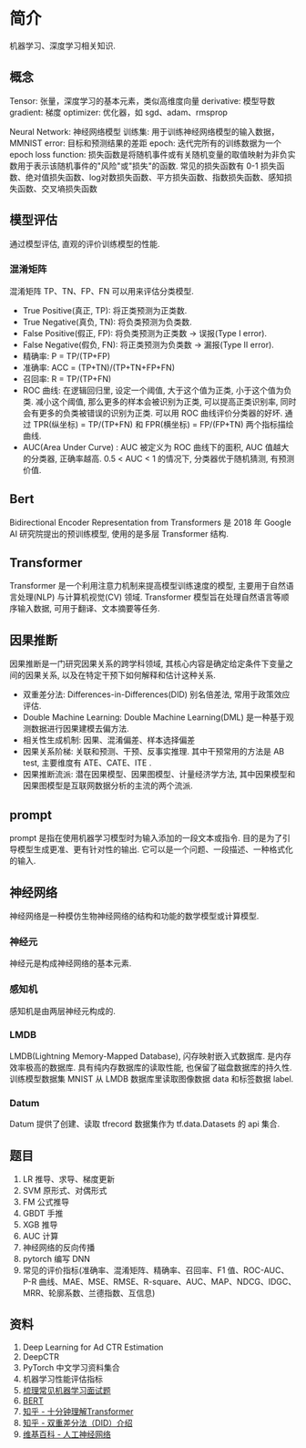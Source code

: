 # 简介
机器学习、深度学习相关知识.

## 概念
Tensor: 张量，深度学习的基本元素，类似高维度向量
derivative: 模型导数
gradient: 梯度
optimizer: 优化器，如 sgd、adam、rmsprop

Neural Network: 神经网络模型
训练集: 用于训练神经网络模型的输入数据，MMNIST
error: 目标和预测结果的差距
epoch: 迭代完所有的训练数据为一个 epoch
loss function: 损失函数是将随机事件或有关随机变量的取值映射为非负实数用于表示该随机事件的"风险"或"损失"的函数. 常见的损失函数有 0-1 损失函数、绝对值损失函数、log对数损失函数、平方损失函数、指数损失函数、感知损失函数、交叉墒损失函数

## 模型评估
通过模型评估, 直观的评价训练模型的性能.
### 混淆矩阵
混淆矩阵 TP、TN、FP、FN 可以用来评估分类模型.
- True Positive(真正, TP): 将正类预测为正类数.
- True Negative(真负, TN): 将负类预测为负类数.
- False Positive(假正, FP): 将负类预测为正类数 → 误报(Type I error).
- False Negative(假负, FN): 将正类预测为负类数 → 漏报(Type II error).
- 精确率: P = TP/(TP+FP)
- 准确率: ACC = (TP+TN)/(TP+TN+FP+FN)
- 召回率: R = TP/(TP+FN)
- ROC 曲线: 在逻辑回归里, 设定一个阈值, 大于这个值为正类, 小于这个值为负类. 减小这个阈值, 那么更多的样本会被识别为正类, 可以提高正类识别率, 同时会有更多的负类被错误的识别为正类. 可以用 ROC 曲线评价分类器的好坏. 通过 TPR(纵坐标) = TP/(TP+FN) 和 FPR(横坐标) = FP/(FP+TN) 两个指标描绘曲线.
- AUC(Area Under Curve) : AUC 被定义为 ROC 曲线下的面积, AUC 值越大的分类器, 正确率越高. 0.5 < AUC < 1 的情况下, 分类器优于随机猜测, 有预测价值.

## Bert
Bidirectional Encoder Representation from Transformers 是 2018 年 Google AI 研究院提出的预训练模型, 使用的是多层 Transformer 结构. 

## Transformer
Transformer 是一个利用注意力机制来提高模型训练速度的模型, 主要用于自然语言处理(NLP) 与计算机视觉(CV) 领域. Transformer 模型旨在处理自然语言等顺序输入数据, 可用于翻译、文本摘要等任务.

## 因果推断
因果推断是一门研究因果关系的跨学科领域, 其核心内容是确定给定条件下变量之间的因果关系, 以及在特定干预下如何解释和估计这种关系.
+ 双重差分法: Differences-in-Differences(DID) 别名倍差法, 常用于政策效应评估.
+ Double Machine Learning: Double Machine Learning(DML) 是一种基于观测数据进行因果建模去偏方法.
+ 相关性生成机制: 因果、混淆偏差、样本选择偏差
+ 因果关系阶梯: 关联和预测、干预、反事实推理. 其中干预常用的方法是 AB test, 主要维度有 ATE、CATE、ITE .
+ 因果推断流派: 潜在因果模型、因果图模型、计量经济学方法, 其中因果模型和因果图模型是互联网数据分析的主流的两个流派.

## prompt 
prompt 是指在使用机器学习模型时为输入添加的一段文本或指令. 目的是为了引导模型生成更准、更有针对性的输出. 它可以是一个问题、一段描述、一种格式化的输入.

## 神经网络
神经网络是一种模仿生物神经网络的结构和功能的数学模型或计算模型.
### 神经元
神经元是构成神经网络的基本元素.
### 感知机
感知机是由两层神经元构成的.

### LMDB
LMDB(Lightning Memory-Mapped Database), 闪存映射嵌入式数据库. 是内存效率极高的数据库. 具有纯内存数据库的读取性能, 也保留了磁盘数据库的持久性. 训练模型数据集 MNIST 从 LMDB 数据库里读取图像数据 data 和标签数据 label.

### Datum
Datum 提供了创建、读取 tfrecord 数据集作为 tf.data.Datasets 的 api 集合.

## 题目
1. LR 推导、求导、梯度更新
2. SVM 原形式、对偶形式
3. FM 公式推导
4. GBDT 手推
5. XGB 推导
6. AUC 计算
7. 神经网络的反向传播
8. pytorch 编写 DNN
9. 常见的评价指标(准确率、混淆矩阵、精确率、召回率、F1 值、ROC-AUC、P-R 曲线、MAE、MSE、RMSE、R-square、AUC、MAP、NDCG、IDGC、MRR、轮廓系数、兰德指数、互信息)

## 资料
1. <a src="https://github.com/wnzhang/deep-ctr">Deep Learning for Ad CTR Estimation</a>
2. <a src="https://github.com/shenweichen/DeepCTR/">DeepCTR</a>
3. <a src="https://github.com/INTERMT/Awesome-PyTorch-Chinese">PyTorch 中文学习资料集合</a>
4. <a src="http://charleshm.github.io/2016/03/Model-Performance/">机器学习性能评估指标</a>
5. [梳理常见机器学习面试题](https://zhuanlan.zhihu.com/p/82105066)
6. [BERT](https://paddlepedia.readthedocs.io/en/latest/tutorials/pretrain_model/bert.html)
7. [知乎 - 十分钟理解Transformer](https://zhuanlan.zhihu.com/p/82312421)
8. [知乎 - 双重差分法（DID）介绍](https://zhuanlan.zhihu.com/p/48952513)
9. [维基百科 - 人工神经网络](https://zh.wikipedia.org/wiki/人工神经网络)